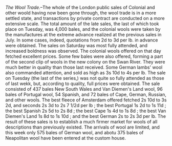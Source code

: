 *The Wool Trade.*–The whole of the London public
                    sales of Colonial and other woold having now been gone through, the
                    wool trade is in a more settled state, and transactions by private contract
                    are conducted on a more extensive scale. The total amount of the late
                    sales, the last of which took place on Tuesday, was 4,000 bales, and
                    the colonial wools were taken by the manufactures at the extreme advance
                    realized at the previous sales in July. In some cases, indeed, quotations from 2d to 3d per lb. in advance were obtained. The
                    sales on Saturday was most fully attended, and increased
                    boldness was observed. The colonial wools offered on that day fetched
                    excellent prices. Some few bales were also offered, forming a part of the
                    second clip of wools in the new colony on the Swan River. They were
                    much better in quality than those last received. Some German
                    lambs' wool also commanded attention, and sold as high as 3s 10d to 4s per
                    lb. The sale on Tuesday (the last of the series,) was not quite so
                    fully attended as those of last wekk, but, according to quality, full
                    prices were obtained. The sale consisted of 437 bales New South Wales and
                    Van Diemen's Land wool, 96 bales of Portugal wool, 54 Spanish, and 72
                    bales of Cape, German, Russian, and other wools. The best fleece of
                    Amsterdam offered fetched 2s 10d to 3s 2d, and seconds 2s 3d to 2s 7 1/2d
                    per lb ; the best Portugal 1s 2d to 1s 11d ; the best Spanish 2s 5d to
                    2s 8d ; the best Cape 1s 4d to 1s 8d ; the best Van Diemen's Land 1s 8d to
                    1s 10d ; and the best German 2s to 2s 3d per lb. The result of these sales
                    is to establish a much firmer market for wools of all
                    descriptions than previously existed. The arrivals of wool are
                    limited, and this week only 575 bales of German wool, and abotu 375
                    bales of Neapolitan wool have been entered at the custom house.
                